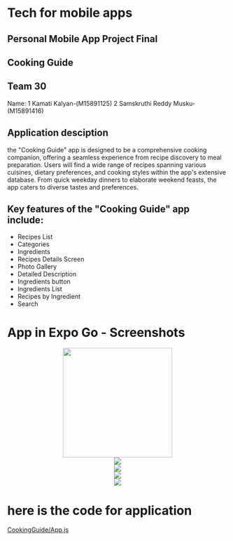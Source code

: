 # Tech for mobile apps
## Personal Mobile App Project Final 
## Cooking Guide
##  Team 30
Name: 
1 Kamati Kalyan-(M15891125)
2 Samskruthi Reddy Musku-(M15891416)

## Application desciption
the "Cooking Guide" app is designed to be a comprehensive cooking companion, offering a seamless experience from recipe discovery to meal preparation. Users will find a wide range of recipes spanning various cuisines, dietary preferences, and cooking styles within the app's extensive database. From quick weekday dinners to elaborate weekend feasts, the app caters to diverse tastes and preferences.

## Key features of the "Cooking Guide" app include:
- Recipes List
- Categories
- Ingredients
- Recipes Details Screen
- Photo Gallery
- Detailed Description
- Ingredients button
- Ingredients List
- Recipes by Ingredient
- Search
# App in Expo Go - Screenshots 


<center><img style="width: 250px ; height: auto;" src="CookingGuide/Images/1.jpg" /></center>
<center><img src="CookingGuide/Images/2.jpg" /></center>
<center><img src="CookingGuide/Images/3.jpg" /></center>
<center><img src="CookingGuide/Images/4.jpg" /></center>
<center><img src="CookingGuide/Images/5.jpg" /></center>

# here is the code for application
[CookingGuide/App.js](CookingGuide/App.js)
